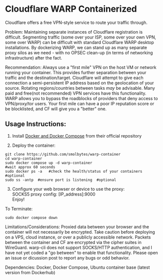 # Cloudflare WARP Containerized 

Cloudflare offers a free VPN-style service to route your traffic through. 

Problem: Maintaining separate instances of Cloudflare registration is difficult. Segmenting traffic (some over your ISP, some over your own VPN, some over WARP) can be difficult with standard Cloudflare WARP desktop installations. By dockerizing WARP, we can stand up as many separate proxy silos as we need - with no OPSEC clean-up (in terms of networking infrastructure) after the fact. 

Recommendation: Always use a "first mile" VPN on the host VM or network running your container. This provides further separation between your traffic and the destination/target. Cloudflare will attempt to give each connection a semi-persistent IP address based on the geolocation of your source. Rotating regions/countries between tasks *may* be advisable. Many paid and free(not recommended) VPN services have this functionality. WARP allows you to bypass the roadblocks of providers that deny access to VPN/proxy/tor users. Your first mile can have a poor IP reputation score or be blocklisted, and CF will give you a "better" one.    
  
  
## Usage Instructions: 

1. Install [Docker and Docker Compose](https://docs.docker.com/compose/install/) from their official repository

2. Deploy the container:  
```
git clone https://github.com/smolbytes/warp-container  
cd warp-container  
sudo docker compose up -d warp-container  
#wait approx 60 seconds  
sudo docker ps -a   #check the health/status of your containers  #optional  
sudo ss -antp  #ensure port is listening  #optional  
```
  
3. Configure your web browser or device to use the proxy:  
SOCKS5 proxy config:  [IP_address]:9000  
Enjoy!    
  
To Terminate:  
```
sudo docker compose down  
```
  
  
Limitations/Considerations: Proxied data between your browser and the container will not necessarily be encrypted. Take caution before deploying on a VPS, cloud instance, or over a publicly accessible network. Packets between the container and CF are encrypted via the cipher suites in WireGuard. warp-cli does not support SOCKS/HTTP authentication, and I have not yet coded a "go between" to enable that functionality. Please open an issue or dicussion post to report any bugs or odd behavior.  
  
Dependencies: Docker, Docker Compose, Ubuntu container base (latest version from Dockerhub)
